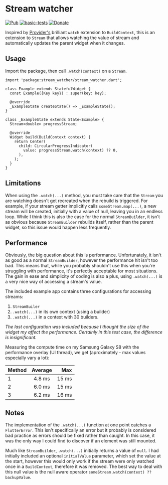 # Stream watcher

[![Pub](https://img.shields.io/pub/v/progress_indicator_button.svg)](https://pub.dev/packages/stream_watcher) [![basic-tests](https://img.shields.io/github/workflow/status/davystrong/stream_watcher/basic-tests?label=basic-tests&logo=github)](https://github.com/davystrong/stream_watcher/actions) [![Donate](https://img.shields.io/badge/Donate-PayPal-green.svg)](https://paypal.me/davystrong)

Inspired by [Provider's](https://pub.dev/packages/provider) brilliant `watch` extension to `BuildContext`, this is an extension to `Stream` that allows watching the value of stream and automatically updates the parent widget when it changes.

## Usage

Import the package, then call `.watch(context)` on a `Stream`.

```
import 'package:stream_watcher/stream_watcher.dart';

class Example extends StatefulWidget {
  const Example({Key key}) : super(key: key);

  @override
  _ExampleState createState() => _ExampleState();
}

class _ExampleState extends State<Example> {
  Stream<double> progressStream;

  @override
  Widget build(BuildContext context) {
    return Center(
      child: CircularProgressIndicator(
        value: progressStream.watch(context) ?? 0,
      ),
    );
  }
}
```

## Limitations

When using the `.watch(...)` method, you must take care that the `Stream` you are watching doesn't get recreated when the rebuild is triggered. For example, if your stream getter implicitly calls `someStream.map(...)`, a new stream will be created, initially with a value of null, leaving you in an endless loop.
While I think this is also the case for the normal `StreamBuilder`, it isn't as obvious because `StreamBuilder` rebuilds itself, rather than the parent widget, so this issue would happen less frequently.

## Performance

Obviously, the big question about this is performance. Unfortunately, it isn't as good as a normal `StreamBuilder`, however the performance hit isn't too bad. This means that, while you probably shouldn't use this when you're struggling with performance, it's perfectly acceptable for most situations. The gain in ease and simplicity of coding is also a plus, using `.watch(...)` is a very nice way of accessing a stream's value.

The included example app contains three configurations for accessing streams:
1) `StreamBuiler`
2) `.watch(...)` in its own context (using a builder)
3) `.watch(...)` in a context with 30 builders.

*The last configuration was included because I thought the size of the widget my affect the performance. Certainly in this test case, the difference is insignificant.*

Measuring the compute time on my Samsung Galaxy S8 with the performance overlay (UI thread), we get (aproximately - max values especially vary a lot):

| Method | Average |   Max |
| ------ | :-----: | ----: |
| 1      | 4.8 ms  | 15 ms |
| 2      | 6.0 ms  | 15 ms |
| 3      | 6.2 ms  | 16 ms |

## Notes

The implementation of the `.watch(...)` function at one point catches a `FlutterError`. This isn't specifically an error but it probably is considered bad practice as errors should be fixed rather than caught. In this case, it was the only way I could find to discover if an element was still mounted.

Much like `StreamBuilder`, `.watch(...)` initially returns a value of `null`. I had initially included an optional `initialValue` parameter, which set the value at the start, however this would only work if the stream were only watched once in a `BuildContext`, therefore it was removed. The best way to deal with this null value is the null aware operator `someStream.watch(context) ?? backupValue`.
